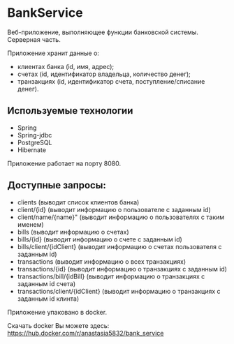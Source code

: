 # BankService

Веб-приложение, выполняющее функции банковской системы. Серверная часть.

Приложение хранит данные о:

  * клиентах банка (id, имя, адрес);
  * счетах (id, идентификатор владельца, количество денег);
  * транзакциях (id, идентификатор счета, поступление/списание денег).

## Используемые технологии

  * Spring
  * Spring-jdbc
  * PostgreSQL
  * Hibernate

Приложение работает на порту 8080.

## Доступные запросы:

* clients (выводит список клиентов банка)
* client/{id} (выводит информацию о пользователе с заданным id)
* client/name/{name}" (выводит информацию о пользователях с таким именем)
* bills (выводит информацию о счетах)
* bills/{id} (выводит информацию о счете с заданным id)
* bills/client/{idClient} (выводит информацию о счетах пользователя с заданным id)
* transactions (выводит информацию о всех транзакциях)
* transactions/{id} (выводит информацию о транзакциях с заданным id)
* transactions/bill/{idBill} (выводит информацию о транзакциях с заданным id счета)
* transactions/client/{idClient} (выводит информацию о транзакциях с заданным id клинта)

Приложение упаковано в docker.

Скачать docker Вы можете здесь: https://hub.docker.com/r/anastasia5832/bank_service


